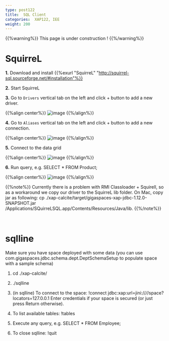```yaml
---
type: post122
title:  SQL Client
categories:  XAP122, IEE
weight: 200
---
```


{{%warning%}}
This page is under construction !
{{%/warning%}}
 

 
# SquirreL

**1.** Download and install {{%exurl "SquirreL" "http://squirrel-sql.sourceforge.net/#installation"%}}

**2.** Start SquirreL

**3.** Go to `Drivers` vertical tab on the left and click + button to add a new driver.

{{%align center%}}
![image](/attachment_files/xap-sql/squirrel-driver.png)
{{%/align%}}

**4.** Go to `Aliases` vertical tab on the left and click + button to add a new connection.

{{%align center%}}
![image](/attachment_files/xap-sql/squirrel-alias.png)
{{%/align%}}

 
**5.** Connect to the data grid

{{%align center%}}
![image](/attachment_files/xap-sql/squirrel-connect.png)
{{%/align%}}


**6.** Run query, e.g. SELECT * FROM Product;

{{%align center%}}
![image](/attachment_files/xap-sql/squirrel-query.png)
{{%/align%}}


{{%note%}}
Currently there is a problem with RMI Classloader + Squirell, so as a workaround we copy our driver to the SquirreL lib folder. On Mac, copy jar as following: cp ./xap-calcite/target/gigaspaces-xap-jdbc-1.12.0-SNAPSHOT.jar /Applications/SQuirreLSQL.app/Contents/Resources/Java/lib.
{{%/note%}}

<br>

# sqlline

Make sure you have space deployed with some data (you can use com.gigaspaces.jdbc.schema.dept.DeptSchemaSetup to populate space with a sample schema)

1. cd ./xap-calcite/

2. ./sqlline

3. (in sqlline) To connect to the space: !connect jdbc:xap:url=jini://*/*/space?locators=127.0.0.1 Enter credentials if your space is secured (or just press Return otherwise).

4. To list available tables: !tables

5. Execute any query, e.g. SELECT * FROM Employee;

6. To close sqlline: !quit
